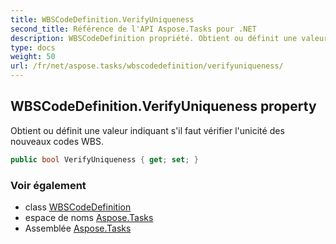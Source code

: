 ```yaml
---
title: WBSCodeDefinition.VerifyUniqueness
second_title: Référence de l'API Aspose.Tasks pour .NET
description: WBSCodeDefinition propriété. Obtient ou définit une valeur indiquant sil faut vérifier lunicité des nouveaux codes WBS.
type: docs
weight: 50
url: /fr/net/aspose.tasks/wbscodedefinition/verifyuniqueness/
---
```

## WBSCodeDefinition.VerifyUniqueness property

Obtient ou définit une valeur indiquant s'il faut vérifier l'unicité des nouveaux codes WBS.

```csharp
public bool VerifyUniqueness { get; set; }
```

### Voir également

* class [WBSCodeDefinition](../)
* espace de noms [Aspose.Tasks](../../wbscodedefinition/)
* Assemblée [Aspose.Tasks](../../../)


